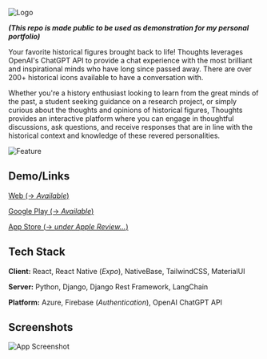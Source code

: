 ![Logo](https://i.imgur.com/VQSHD8t.png)

**_(This repo is made public to be used as demonstration for my personal portfolio)_**

Your favorite historical figures brought back to life! Thoughts leverages OpenAI's ChatGPT API to provide a chat experience with the most brilliant and inspirational minds who have long since passed away. There are over 200+ historical icons available to have a conversation with.

Whether you're a history enthusiast looking to learn from the great minds of the past, a student seeking guidance on a research project, or simply curious about the thoughts and opinions of historical figures, Thoughts provides an interactive platform where you can engage in thoughtful discussions, ask questions, and receive responses that are in line with the historical context and knowledge of these revered personalities.

![Feature](https://i.imgur.com/mhDDEi4.png)

## Demo/Links

[Web (-> _Available_)](https://thinketh-frontend-web-production.up.railway.app)

[Google Play (-> _Available_)](https://play.google.com/store/apps/details?id=com.thoughtsai.app&pli=1)

[App Store (-> _under Apple Review..._)](#)

## Tech Stack

**Client:** React, React Native (_Expo_), NativeBase, TailwindCSS, MaterialUI

**Server:** Python, Django, Django Rest Framework, LangChain

**Platform:** Azure, Firebase (_Authentication_), OpenAI ChatGPT API

## Screenshots

![App Screenshot](https://i.imgur.com/3FyR1uG.jpg)
